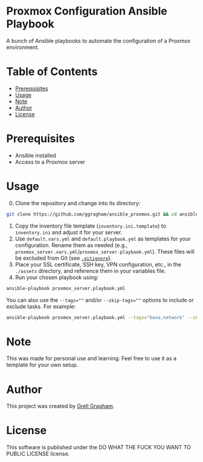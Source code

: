 # Proxmox Configuration Ansible Playbook

A bunch of Ansible playbooks to automate the configuration of a Proxmox environment.

# Table of Contents
- [Prerequisites](#prerequisites)
- [Usage](#usage)
- [Note](#note)
- [Author](#author)
- [License](#license)

# Prerequisites
- Ansible installed
- Access to a Proxmox server

# Usage
0. Clone the repository and change into its directory:
```bash
git clone https://github.com/ggragham/ansible_proxmox.git && cd ansible_proxmox/
```
1. Copy the inventory file template (`inventory.ini.template`) to `inventory.ini` and adjust it for your server.
2. Use `default.vars.yml` and `default.playbook.yml` as templates for your configuration. Rename them as needed (e.g., `proxmox_server.vars.yml`/`proxmox_server.playbook.yml`). These files will be excluded from Git (see [`.gitignore`](./.gitignore)).
3. Place your SSL certificate, SSH key, VPN configuration, etc., in the `./assets` directory, and reference them in your variables file.
4. Run your chosen playbook using:
```bash
ansible-playbook proxmox_server.playbook.yml
```
You can also use the `--tags=""` and/or `--skip-tags=""` options to include or exclude tasks. For example:
```bash
ansible-playbook proxmox_server.playbook.yml --tags="base,network" --skip-tags="external_disks"
```

# Note
This was made for personal use and learning. Feel free to use it as a template for your own setup.

# Author
This project was created by [Grell Gragham](https://github.com/ggragham).

# License
This software is published under the DO WHAT THE FUCK YOU WANT TO PUBLIC LICENSE license.
